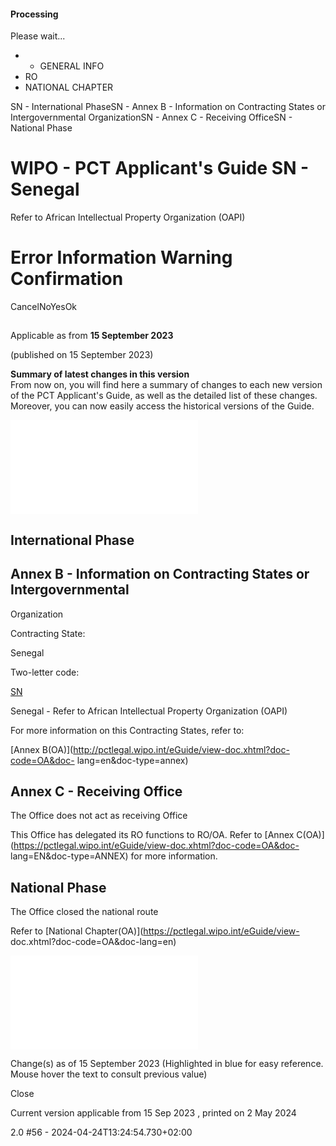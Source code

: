 ####  Processing

Please wait...

  *   * GENERAL INFO
  * RO
  * NATIONAL CHAPTER
  
SN - International PhaseSN - Annex B - Information on Contracting States or
Intergovernmental OrganizationSN - Annex C - Receiving OfficeSN - National
Phase

#  WIPO - PCT Applicant's Guide SN - Senegal  
Refer to African Intellectual Property Organization (OAPI)

#  Error Information Warning Confirmation

  

CancelNoYesOk

##

Applicable as from  **15 September 2023**

(published on 15 September 2023)

  
**Summary of latest changes in this version**  
From now on, you will find here a summary of changes to each new version of
the PCT Applicant's Guide, as well as the detailed list of these changes.
Moreover, you can now easily access the historical versions of the Guide.  
  
  

![](/eGuide/javax.faces.resource/spacer/dot_clear.gif.xhtml?ln=primefaces&v=6.1)

##  International Phase

##  Annex B - Information on Contracting States or Intergovernmental
Organization

Contracting State:

Senegal

Two-letter code:

[SN](https://pctlegal.wipo.int/eGuide/view-doc.xhtml?doc-code=SN&doc-lang=EN)

Senegal - Refer to African Intellectual Property Organization (OAPI)

For more information on this Contracting States, refer to:

[Annex B(OA)](http://pctlegal.wipo.int/eGuide/view-doc.xhtml?doc-code=OA&doc-
lang=en&doc-type=annex)

##  Annex C - Receiving Office

The Office does not act as receiving Office

This Office has delegated its RO functions to RO/OA. Refer to [Annex
C(OA)](https://pctlegal.wipo.int/eGuide/view-doc.xhtml?doc-code=OA&doc-
lang=EN&doc-type=ANNEX) for more information.

##  National Phase

The Office closed the national route

Refer to [National Chapter(OA)](https://pctlegal.wipo.int/eGuide/view-
doc.xhtml?doc-code=OA&doc-lang=en)

![](/eGuide/javax.faces.resource/spacer/dot_clear.gif.xhtml?ln=primefaces&v=6.1)

Change(s) as of 15 September 2023 (Highlighted in blue for easy reference.
Mouse hover the text to consult previous value)

Close

Current version applicable from 15 Sep 2023 , printed on 2 May 2024

2.0 #56 - 2024-04-24T13:24:54.730+02:00

